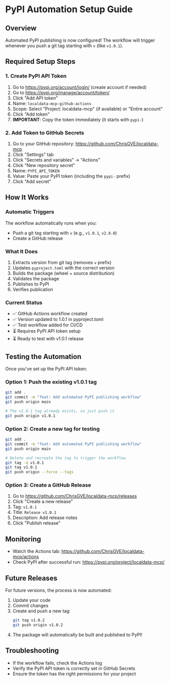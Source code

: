 # PyPI Automation Setup Guide

## Overview
Automated PyPI publishing is now configured! The workflow will trigger whenever you push a git tag starting with `v` (like `v1.0.1`).

## Required Setup Steps

### 1. Create PyPI API Token
1. Go to https://pypi.org/account/login/ (create account if needed)
2. Go to https://pypi.org/manage/account/token/
3. Click "Add API token"
4. Name: `localdata-mcp-github-actions`
5. Scope: Select "Project: localdata-mcp" (if available) or "Entire account"
6. Click "Add token"
7. **IMPORTANT**: Copy the token immediately (it starts with `pypi-`)

### 2. Add Token to GitHub Secrets
1. Go to your GitHub repository: https://github.com/ChrisGVE/localdata-mcp
2. Click "Settings" tab
3. Click "Secrets and variables" → "Actions"
4. Click "New repository secret"
5. Name: `PYPI_API_TOKEN`
6. Value: Paste your PyPI token (including the `pypi-` prefix)
7. Click "Add secret"

## How It Works

### Automatic Triggers
The workflow automatically runs when you:
- Push a git tag starting with `v` (e.g., `v1.0.1`, `v2.0.0`)
- Create a GitHub release

### What It Does
1. Extracts version from git tag (removes `v` prefix)
2. Updates `pyproject.toml` with the correct version
3. Builds the package (wheel + source distribution)
4. Validates the package
5. Publishes to PyPI
6. Verifies publication

### Current Status
- ✅ GitHub Actions workflow created
- ✅ Version updated to 1.0.1 in pyproject.toml
- ✅ Test workflow added for CI/CD
- ⏳ Requires PyPI API token setup
- ⏳ Ready to test with v1.0.1 release

## Testing the Automation

Once you've set up the PyPI API token:

### Option 1: Push the existing v1.0.1 tag
```bash
git add .
git commit -m "feat: Add automated PyPI publishing workflow"
git push origin main

# The v1.0.1 tag already exists, so just push it
git push origin v1.0.1
```

### Option 2: Create a new tag for testing
```bash
git add .
git commit -m "feat: Add automated PyPI publishing workflow"
git push origin main

# Delete and recreate the tag to trigger the workflow
git tag -d v1.0.1
git tag v1.0.1
git push origin --force --tags
```

### Option 3: Create a GitHub Release
1. Go to https://github.com/ChrisGVE/localdata-mcp/releases
2. Click "Create a new release"
3. Tag: `v1.0.1`
4. Title: `Release v1.0.1`
5. Description: Add release notes
6. Click "Publish release"

## Monitoring
- Watch the Actions tab: https://github.com/ChrisGVE/localdata-mcp/actions
- Check PyPI after successful run: https://pypi.org/project/localdata-mcp/

## Future Releases
For future versions, the process is now automated:

1. Update your code
2. Commit changes
3. Create and push a new tag:
   ```bash
   git tag v1.0.2
   git push origin v1.0.2
   ```
4. The package will automatically be built and published to PyPI!

## Troubleshooting
- If the workflow fails, check the Actions log
- Verify the PyPI API token is correctly set in GitHub Secrets
- Ensure the token has the right permissions for your project